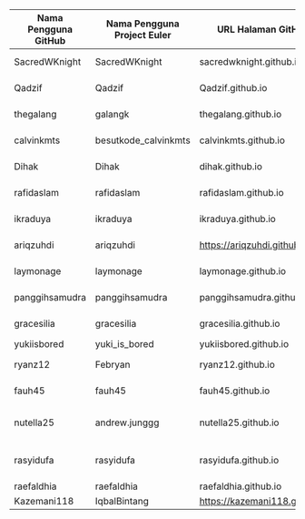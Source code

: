 | Nama Pengguna GitHub          | Nama Pengguna Project Euler     | URL Halaman GitHub Pribadi                     | Telah Menyelesaikan Project Euler           |
| ----------------------------- | ------------------------------- | ---------------------------------------------- | ----------------------- |
| SacredWKnight                 | SacredWKnight                   | sacredwknight.github.io                        | Soal nomor 1,2,3                            |
| Qadzif                        | Qadzif                          | Qadzif.github.io                               | Sudah, 1 Sampai 20				             |
|thegalang                      | galangk                         | thegalang.github.io                            | Sudah, soal nomor 2 
| calvinkmts                    | besutkode_calvinkmts            | calvinkmts.github.io                           | Sudah, soal nomor 1				                  |
| Dihak                         | Dihak                           | dihak.github.io                                | Sudah, 1 Sampai 10      |
| rafidaslam                    | rafidaslam                      | rafidaslam.github.io                           | Soal nomor 1,2,8        |
| ikraduya                    | ikraduya                          | ikraduya.github.io                           | Soal nomor 1-26,28        |
| ariqzuhdi                     | ariqzuhdi                       | https://ariqzuhdi.github.io/besutkode/         | Sudah, soal nomor 1        |
| laymonage                     | laymonage                       | laymonage.github.io                            | Sudah, soal nomor 1, 2, 15
| panggihsamudra                     | panggihsamudra                       | panggihsamudra.github.io         | Sudah, soal nomor 1-10        |
| gracesilia                     | gracesilia                       |gracesilia.github.io         | Sudah, soal nomor 1-3,48        |
| yukiisbored | yuki_is_bored | yukiisbored.github.io | Sudah, 1-7, 9 |
| ryanz12 | Febryan | ryanz12.github.io | Selesai nomor 1-3 |
| fauh45 | fauh45 | fauh45.github.io | Selesai nomor 1-2 |
| nutella25 | andrew.junggg | nutella25.github.io | Selesai nomor 1-3,7,13,19,92 |
| rasyidufa | rasyidufa | rasyidufa.github.io | Sudah, No. 1-16, 18-20, 22, 102 |
| raefaldhia | raefaldhia | raefaldhia.github.io | 1-4 |
| Kazemani118 | IqbalBintang | https://kazemani118.github.io/ | sudah 1-3 |
